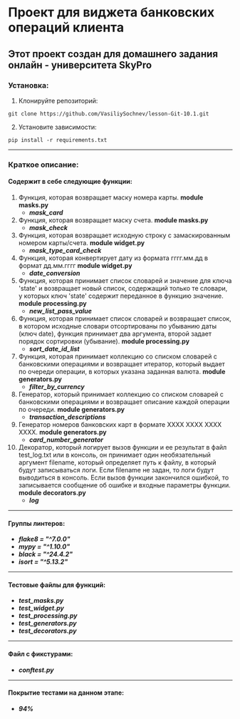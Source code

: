 # Проект для виджета банковских операций клиента
## Этот проект создан для домашнего задания онлайн - университета SkyPro
### Установка:
1. Клонируйте репозиторий:
````shell
git clone https://github.com/VasiliySochnev/lesson-Git-10.1.git
````
2. Установите зависимости:
````
pip install -r requirements.txt
````
---

### Краткое описание:
#### Содержит в себе следующие функции:
1. Функция, которая возвращает маску номера карты. __module masks.py__
    + ***mask_card***
2. Функция, которая возвращает маску счета. __module masks.py__
    + ***mask_check***
3. Функция, которая возвращает исходную строку
    с замаскированным номером карты/счета. __module widget.py__
    + ***mask_type_card_check***
4. Функция, которая конвертирует дату из формата
    гггг.мм.дд в формат дд.мм.гггг  __module widget.py__
    + ***date_conversion***
5. Функция, которая принимает список словарей и значение для ключа
    'state' и возвращает новый список, содержащий только те словари, у которых ключ
    'state' содержит переданное в функцию значение.  __module processing.py__
    + ***new_list_pass_value***
6. Функция, которая принимает список словарей и возвращает список,
    в котором исходные словари отсортированы по убыванию даты (ключ date),
    функция принимает два аргумента, второй задает порядок сортировки (убывание).  __module processing.py__
    + ***sort_date_id_list***
7. Функция, которая принимает коллекцию со списком словарей с банковскими операциями 
   и возвращает итератор, который выдает по очереди операции, в которых указана заданная валюта.  __module generators.py__
    + ***filter_by_currency***
8. Генератор, который принимает коллекцию со списком словарей с банковскими операциями
    и возвращает описание каждой операции по очереди.  __module generators.py__
    + ***transaction_descriptions***
9. Генератор номеров банковских карт в формате XXXX XXXX XXXX XXXX. __module generators.py__
    + ***card_number_generator***
10. Декоратор, который логирует вызов функции и ее результат в файл test_log.txt или в консоль, он принимает 
    один необязательный аргумент filename, который определяет путь к файлу, в который будут записываться логи. 
    Если filename не задан, то логи будут выводиться в консоль. Если вызов функции закончился ошибкой, 
    то записывается сообщение об ошибке и входные параметры функции.  __module decorators.py__
    + ***log***

---
 
#### Группы линтеров:
   + ___flake8 = "^7.0.0"___
   + ___mypy = "^1.10.0"___
   + ___black = "^24.4.2"___
   + ___isort = "^5.13.2"___

---

#### Тестовые файлы для функций:
   + ___test_masks.py___
   + ___test_widget.py___
   + ___test_processing.py___
   + ___test_generators.py___
   + ___test_decorators.py___
---

#### Файл с фикстурами:
   + ___conftest.py___

---

#### Покрытие тестами на данном этапе:
   + ___94%___